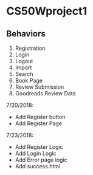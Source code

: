 # CS50Wproject1

## Behaviors
1. Registration
2. Login
3. Logout
4. Import
5. Search
6. Book Page
7. Review Submission
8. Goodreads Review Data


7/20/2018:
* Add Register button
* Add Register Page

7/23/2018:
* Add Register Logic
* Add Login Logic
* Add Error page logic
* Add success.html

